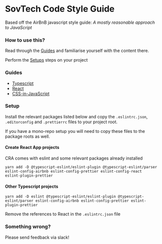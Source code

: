 # SovTech Code Style Guide

Based off the AirBnB javascript style guide: _A mostly reasonable approach to JavaScript_

### How to use this?

Read through the [Guides](#guides) and familiarise yourself with the content there.

Perform the [Setups](#setup) steps on your project

### Guides

- [Typescript](typescript/)
- [React](react/)
- [CSS-in-JavaScript](css-in-javascript/)

### Setup

Install the relevant packages listed below and copy the `.eslintrc.json`, `.editorconfig` and `.prettierrc` files to your project root.

If you have a mono-repo setup you will need to copy these files to the package roots as well.

#### Create React App projects

CRA comes with eslint and some relevant packages already installed

```
yarn add -D @typescript-eslint/eslint-plugin @typescript-eslint/parser eslint-config-airbnb eslint-config-prettier eslint-config-react eslint-plugin-prettier
```

#### Other Typescript projects

```
yarn add -D eslint @typescript-eslint/eslint-plugin @typescript-eslint/parser eslint-config-airbnb eslint-config-prettier eslint-plugin-prettier
```

Remove the references to React in the `.eslintrc.json` file

### Something wrong?

Please send feedback via slack!
